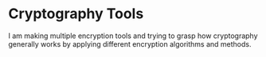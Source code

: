 # Cryptography Tools

I am making multiple encryption tools and trying to grasp how cryptography generally works by applying different encryption algorithms and methods.